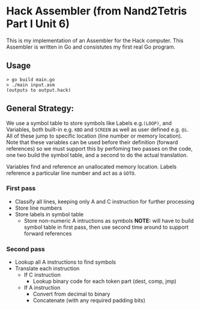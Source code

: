 # Hack Assembler (from Nand2Tetris Part I Unit 6)

This is my implementation of an Assembler for the Hack computer. This Assembler is written in Go and consistutes my first real Go program.

## Usage

	> go build main.go
	> ./main input.asm
	(outputs to output.hack)
	

## General Strategy:

We use a symbol table to store symbols like Labels e.g.`(LOOP)`, and Variables, both built-in e.g. `KBD` and `SCREEN` as well as user defined e.g. `@i`. All of these jump to specific location (line number or memory location). Note that these variables can be used before their definition (forward references) so we must support this by perfoming two passes on the code, one two build the symbol table, and a second to do the actual translation.

Variables find and reference an unallocated memory location. Labels reference a particular line number and act as a `GOTO`.

### First pass
- Classify all lines, keeping only A and C instruction for further processing
- Store line numbers
- Store labels in symbol table
	- Store non-numeric A intructions as symbols
**NOTE:** will have to build symbol table in first pass,
then use second time around to support forward references

### Second pass
- Lookup all A instructions to find symbols
- Translate each instruction
	- If C instruction
		- Lookup binary code for each token part (dest, comp, jmp)
	- If A instruction
		- Convert from decimal to binary
		- Concatenate (with any required padding bits)
